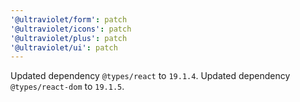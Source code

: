 ```yaml
---
'@ultraviolet/form': patch
'@ultraviolet/icons': patch
'@ultraviolet/plus': patch
'@ultraviolet/ui': patch
---
```


Updated dependency `@types/react` to `19.1.4`.
Updated dependency `@types/react-dom` to `19.1.5`.
